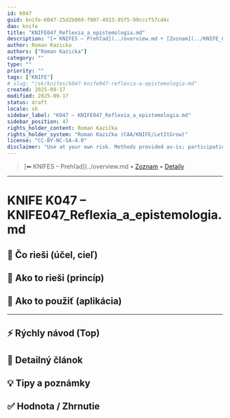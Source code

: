 ```yaml
---
id: K047
guid: knife-K047-25d2b069-f907-4933-95f5-99cccf57cd4c
dao: knife
title: "KNIFE047_Reflexia_a_epistemologia.md"
description: "[⬅ KNIFES – Prehľad](../overview.md • [Zoznam](../KNIFE_Overview_List.md) • [Detaily](../KNIFE_Overview_Details.md)\n---\n KNIFE K047 – KNIFE047_Reflexia_a_epistemologia.md"
author: Roman Kazicka
authors: ["Roman Kazicka"]
category: ""
type: ""
priority: ""
tags: ["KNIFE"]
# slug: "/sk/knifes/k047-knife047-reflexia-a-epistemologia-md"
created: 2025-09-17
modified: 2025-09-17
status: draft
locale: sk
sidebar_label: "K047 – KNIFE047_Reflexia_a_epistemologia.md"
sidebar_position: 47
rights_holder_content: Roman Kazička
rights_holder_system: "Roman Kazička (CAA/KNIFE/LetItGrow)"
license: "CC-BY-NC-SA-4.0"
disclaimer: "Use at your own risk. Methods provided as-is; participation is voluntary and context-aware."
---
```

<!-- body:start -->

<!-- nav:knifes -->
> [⬅ KNIFES – Prehľad](../overview.md • [Zoznam](../KNIFE_Overview_List.md) • [Detaily](../KNIFE_Overview_Details.md)
---
# KNIFE K047 – KNIFE047_Reflexia_a_epistemologia.md

## 🎯 Čo rieši (účel, cieľ)

## 🧩 Ako to rieši (princíp)

## 🧪 Ako to použiť (aplikácia)

---

## ⚡ Rýchly návod (Top)

## 📜 Detailný článok

## 💡 Tipy a poznámky

## ✅ Hodnota / Zhrnutie
